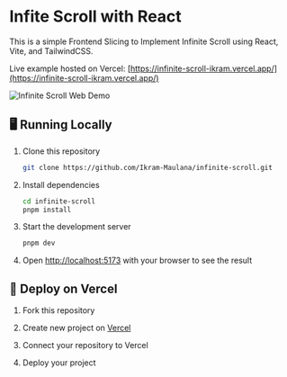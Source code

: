 # Infite Scroll with React

This is a simple Frontend Slicing to Implement Infinite Scroll using React, Vite, and TailwindCSS.

Live example hosted on Vercel: [https://infinite-scroll-ikram.vercel.app/](https://infinite-scroll-ikram.vercel.app/)

![Infinite Scroll Web Demo](Website.gif)

## 🖥️ Running Locally

1. Clone this repository

   ```bash
   git clone https://github.com/Ikram-Maulana/infinite-scroll.git
   ```

2. Install dependencies

   ```bash
   cd infinite-scroll
   pnpm install
   ```

3. Start the development server

   ```bash
   pnpm dev
   ```

4. Open [http://localhost:5173](http://localhost:5173) with your browser to see the result

## 🚀 Deploy on Vercel

1. Fork this repository

2. Create new project on [Vercel](https://vercel.com/)

3. Connect your repository to Vercel

4. Deploy your project
